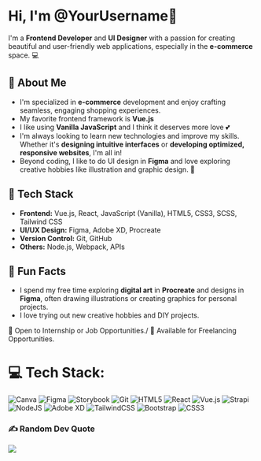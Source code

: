 # Hi, I'm @YourUsername👋

I'm a **Frontend Developer** and **UI Designer** with a passion for creating beautiful and user-friendly web applications, especially in the **e-commerce** space. 💻

## 🚀 About Me
- I'm specialized in **e-commerce** development and enjoy crafting seamless, engaging shopping experiences.
- My favorite frontend framework is **Vue.js**
- I like using **Vanilla JavaScript** and I think it deserves more love 💕
- I'm always looking to learn new technologies and improve my skills. Whether it's **designing intuitive interfaces** or **developing optimized, responsive websites**, I'm all in!
- Beyond coding, I like to do UI design in **Figma** and love exploring creative hobbies like illustration and graphic design. 🎨

## 🔧 Tech Stack
- **Frontend:** Vue.js, React, JavaScript (Vanilla), HTML5, CSS3, SCSS, Tailwind CSS
- **UI/UX Design:** Figma, Adobe XD, Procreate
- **Version Control:** Git, GitHub
- **Others:** Node.js, Webpack, APIs

## 🎨 Fun Facts
- I spend my free time exploring **digital art** in **Procreate** and designs in **Figma**, often drawing illustrations or creating graphics for personal projects.
- I love trying out new creative hobbies and DIY projects.

💼 Open to Internship or Job Opportunities./
🤝 Available for Freelancing Opportunities.


# 💻 Tech Stack:
![Canva](https://img.shields.io/badge/Canva-%2300C4CC.svg?style=for-the-badge&logo=Canva&logoColor=white) ![Figma](https://img.shields.io/badge/figma-%23F24E1E.svg?style=for-the-badge&logo=figma&logoColor=white) ![Storybook](https://img.shields.io/badge/-Storybook-FF4785?style=for-the-badge&logo=storybook&logoColor=white) ![Git](https://img.shields.io/badge/git-%23F05033.svg?style=for-the-badge&logo=git&logoColor=white) ![HTML5](https://img.shields.io/badge/html5-%23E34F26.svg?style=for-the-badge&logo=html5&logoColor=white) ![React](https://img.shields.io/badge/react-%2320232a.svg?style=for-the-badge&logo=react&logoColor=%2361DAFB) ![Vue.js](https://img.shields.io/badge/vue.js-%2335495e.svg?style=for-the-badge&logo=vuedotjs&logoColor=%234FC08D) ![Strapi](https://img.shields.io/badge/strapi-%232E7EEA.svg?style=for-the-badge&logo=strapi&logoColor=white) ![NodeJS](https://img.shields.io/badge/node.js-6DA55F?style=for-the-badge&logo=node.js&logoColor=white) ![Adobe XD](https://img.shields.io/badge/Adobe%20XD-470137?style=for-the-badge&logo=Adobe%20XD&logoColor=#FF61F6) ![TailwindCSS](https://img.shields.io/badge/tailwindcss-%2338B2AC.svg?style=for-the-badge&logo=tailwind-css&logoColor=white) ![Bootstrap](https://img.shields.io/badge/bootstrap-%238511FA.svg?style=for-the-badge&logo=bootstrap&logoColor=white) ![CSS3](https://img.shields.io/badge/css3-%231572B6.svg?style=for-the-badge&logo=css3&logoColor=white)


### ✍️ Random Dev Quote
![](https://quotes-github-readme.vercel.app/api?type=horizontal&theme=radical)


